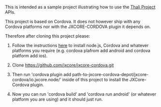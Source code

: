 This is intended as a sample project illustrating how to use the [Thali Project](http://www.thaliproject.org) APIs.

This project is based on Cordova. It does not however ship with any Cordova platforms nor with the JXCORE-CORDOVA
plugin it depends on.

Therefore after cloning this project please:

1. Follow the instructions [here](https://cordova.apache.org/docs/en/4.0.0/guide_cli_index.md.html) to install
node.js, Cordova and whatever platforms you require (e.g. cordova plafrom add android and cordova platform add ios).

2. Clone https://github.com/jxcore/jxcore-cordova.git

3. Then run 'cordova plugin add path-to-jxcore-cordova-depot/jxcore-cordova/io.jxcore.node/' inside of this project to
install the JXCore-Cordova plugin.

4. Now you can run 'cordova build' and 'cordova run android' (or whatever platform you are using) and it should just run.